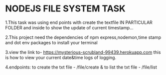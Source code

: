 # NODEJS FILE SYSTEM TASK

1.This task was using end points with create the textfile IN PARTICULAR FOLDER and inside to show the update of
current timestamp...

2.This project need the dependencies of npm express,nodemon,time stamp and dot env packages to install your terminal

3.view the link to- https://mysterious-scrubland-99439.herokuapp.com
this is how to view your current date&time logs of logging.

4.endpoints: to create the txt file - /file/create & to list the txt file - /file/list
